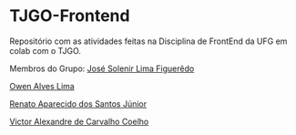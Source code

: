 # TJGO-Frontend
Repositório com as atividades feitas na Disciplina de FrontEnd da UFG em colab com o TJGO.


Membros do Grupo:
[José Solenir Lima Figuerêdo ](https://github.com/Solenir)

[Owen Alves Lima](https://github.com/owenlima)

[Renato Aparecido dos Santos Júnior](https://github.com/renatojunior0)

[Victor Alexandre de Carvalho Coelho](https://github.com/victor-alexandre)




